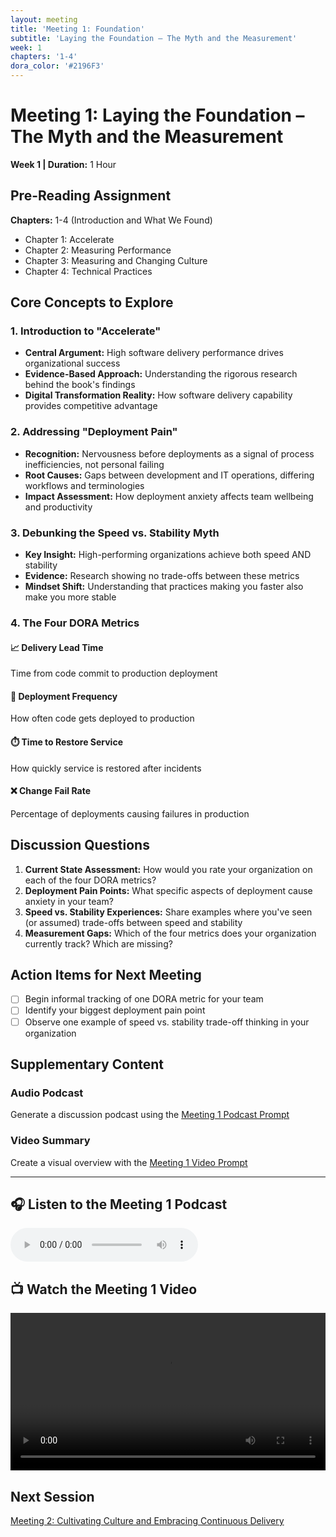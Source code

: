 ```yaml
---
layout: meeting
title: 'Meeting 1: Foundation'
subtitle: 'Laying the Foundation – The Myth and the Measurement'
week: 1
chapters: '1-4'
dora_color: '#2196F3'
---
```


# Meeting 1: Laying the Foundation – The Myth and the Measurement

**Week 1 | Duration:** 1 Hour

## Pre-Reading Assignment

**Chapters:** 1-4 (Introduction and What We Found)

- Chapter 1: Accelerate
- Chapter 2: Measuring Performance
- Chapter 3: Measuring and Changing Culture
- Chapter 4: Technical Practices

## Core Concepts to Explore

### 1. Introduction to "Accelerate"

- **Central Argument:** High software delivery performance drives organizational success
- **Evidence-Based Approach:** Understanding the rigorous research behind the book's findings
- **Digital Transformation Reality:** How software delivery capability provides competitive advantage

### 2. Addressing "Deployment Pain"

- **Recognition:** Nervousness before deployments as a signal of process inefficiencies, not personal failing
- **Root Causes:** Gaps between development and IT operations, differing workflows and terminologies
- **Impact Assessment:** How deployment anxiety affects team wellbeing and productivity

### 3. Debunking the Speed vs. Stability Myth

- **Key Insight:** High-performing organizations achieve both speed AND stability
- **Evidence:** Research showing no trade-offs between these metrics
- **Mindset Shift:** Understanding that practices making you faster also make you more stable

### 4. The Four DORA Metrics

#### 📈 Delivery Lead Time

Time from code commit to production deployment

#### 🚀 Deployment Frequency

How often code gets deployed to production

#### ⏱️ Time to Restore Service

How quickly service is restored after incidents

#### ❌ Change Fail Rate

Percentage of deployments causing failures in production

## Discussion Questions

1. **Current State Assessment:** How would you rate your organization on each of the four DORA metrics?
2. **Deployment Pain Points:** What specific aspects of deployment cause anxiety in your team?
3. **Speed vs. Stability Experiences:** Share examples where you've seen (or assumed) trade-offs between speed and stability
4. **Measurement Gaps:** Which of the four metrics does your organization currently track? Which are missing?

## Action Items for Next Meeting

- [ ] Begin informal tracking of one DORA metric for your team
- [ ] Identify your biggest deployment pain point
- [ ] Observe one example of speed vs. stability trade-off thinking in your organization

## Supplementary Content

### Audio Podcast

Generate a discussion podcast using the [Meeting 1 Podcast Prompt](../notebooklm-prompts/podcast-prompt.md)

### Video Summary

Create a visual overview with the [Meeting 1 Video Prompt](../notebooklm-prompts/video-prompt.md)

---

## 🎧 Listen to the Meeting 1 Podcast

<audio controls>
	<source src="/accelerate-devex-book-club-notebooklm/resources/meetings/meeting-1/podcast.m4a" type="audio/x-m4a">
	Your browser does not support the audio element.
</audio>

## 📺 Watch the Meeting 1 Video

<video controls width="100%">
	<source src="/accelerate-devex-book-club-notebooklm/resources/meetings/meeting-1/video.mp4" type="video/mp4">
	Your browser does not support the video tag.
</video>

## Next Session

[Meeting 2: Cultivating Culture and Embracing Continuous Delivery](meeting-2-guide.md)
